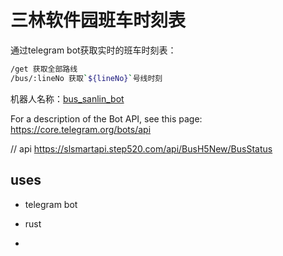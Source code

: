 # 三林软件园班车时刻表

通过telegram bot获取实时的班车时刻表：

```bash
/get 获取全部路线
/bus/:lineNo 获取`${lineNo}`号线时刻
```

机器人名称：[bus_sanlin_bot](t.me/bus_sanlin_bot)

For a description of the Bot API, see this page: <https://core.telegram.org/bots/api>

// api
<https://slsmartapi.step520.com/api/BusH5New/BusStatus>

## uses

- telegram bot
- rust

-
